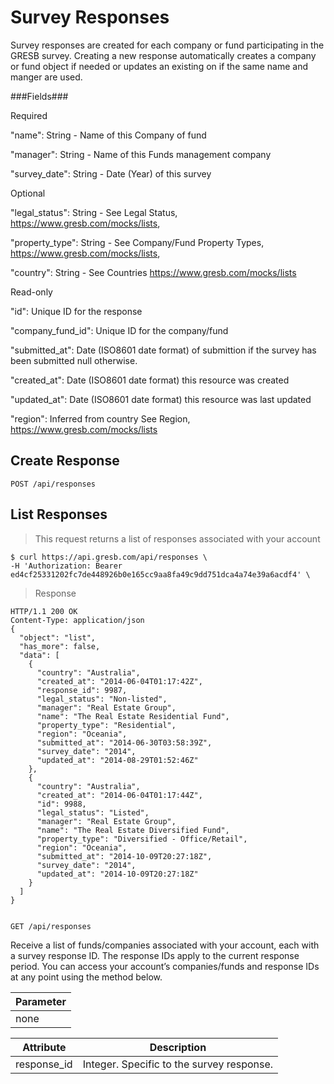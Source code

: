 # Survey Responses

Survey responses are created for each company or fund participating in the GRESB survey. Creating a new response automatically creates a company or fund object if needed or updates an existing on if the same name and manger are used. 

###Fields###

Required

"name": String - Name of this Company of fund

"manager": String - Name of this Funds management company

"survey_date": String - Date (Year) of this survey

Optional

"legal_status": String - See Legal Status, https://www.gresb.com/mocks/lists,

"property_type": String - See Company/Fund Property Types, https://www.gresb.com/mocks/lists,

"country": String - See Countries https://www.gresb.com/mocks/lists

Read-only

"id": Unique ID for the response

"company_fund_id": Unique ID for the company/fund

"submitted_at": Date (ISO8601 date format) of submittion if the survey has been submitted null otherwise.

"created_at": Date (ISO8601 date format) this resource was created

"updated_at": Date (ISO8601 date format) this resource was last updated

"region": Inferred from country See Region, https://www.gresb.com/mocks/lists

## Create Response

`POST /api/responses`


## List Responses

>This request returns a list of responses associated with your account

```shell
$ curl https://api.gresb.com/api/responses \
-H 'Authorization: Bearer ed4cf25331202fc7de448926b0e165cc9aa8fa49c9dd751dca4a74e39a6acdf4' \ 
```
>Response

```http
HTTP/1.1 200 OK
Content-Type: application/json
{
  "object": "list",
  "has_more": false,
  "data": [
    {
      "country": "Australia",
      "created_at": "2014-06-04T01:17:42Z",
      "response_id": 9987,
      "legal_status": "Non-listed",
      "manager": "Real Estate Group",
      "name": "The Real Estate Residential Fund",
      "property_type": "Residential",
      "region": "Oceania",
      "submitted_at": "2014-06-30T03:58:39Z",
      "survey_date": "2014",
      "updated_at": "2014-08-29T01:52:46Z"
    },
    {
      "country": "Australia",
      "created_at": "2014-06-04T01:17:44Z",
      "id": 9988,
      "legal_status": "Listed",
      "manager": "Real Estate Group",
      "name": "The Real Estate Diversified Fund",
      "property_type": "Diversified - Office/Retail",
      "region": "Oceania",
      "submitted_at": "2014-10-09T20:27:18Z",
      "survey_date": "2014",
      "updated_at": "2014-10-09T20:27:18Z"
    }
  ]
}
	
```

`GET /api/responses`

Receive a list of funds/companies associated with your account, each with a survey response ID.  The response IDs apply to the current response period.  You can access your account’s companies/funds and response IDs at any point using the method below.

<table>
  <thead>
    <tr>
       <th>Parameter</th>
    </tr>
  </thead>
  <tbody>
    <tr>
	<td>none</td>
    </tr>
  </tbody>
</table>

<table>
  <thead>
    <tr>
       <th>Attribute</th>
       <th>Description</th>
    </tr>
  </thead>
  <tbody>
    <tr>
      <td>response_id</td>
      <td>Integer. Specific to the survey response.  </td>
    </tr>
    </tbody>
</table>



